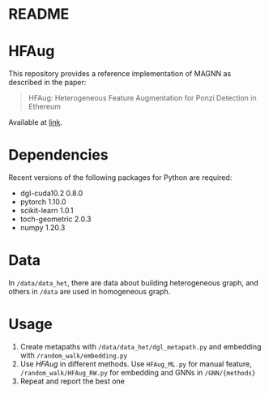 # README

# HFAug

This repository provides a reference implementation of MAGNN as described in the paper:

> HFAug: Heterogeneous Feature Augmentation for Ponzi Detection in Ethereum
> 

Available at [link](https://arxiv.org/abs/2204.08916).

# Dependencies

Recent versions of the following packages for Python are required:

- dgl-cuda10.2  0.8.0
- pytorch  1.10.0
- scikit-learn  1.0.1
- toch-geometric  2.0.3
- numpy  1.20.3

# Data

In `/data/data_het`, there are data about building heterogeneous graph, and others in `/data` are used in homogeneous graph. 

# Usage

1. Create metapaths with `/data/data_het/dgl_metapath.py` and embedding with `/random_walk/embedding.py`
2. Use *HFAug* in different methods. Use `HFAug_ML.py` for manual feature, `/random_walk/HFAug_RW.py` for embedding and GNNs in `/GNN/{methods}`
3. Repeat and report the best one
